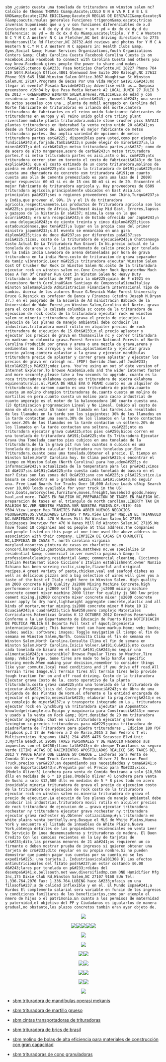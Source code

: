 
```
sbm ¿cuánto cuesta una tonelada de trituradora en winston salem nc?Calculo de thomas THOMAS C&amp;Aacute;LCULO U N A VA R I A B L E UND&amp;Eacute;CIMA EDICI&amp;Oacute;N REGLAS DE DERIVACI&amp;Oacute;N F&amp;oacute;rmulas generales Funciones trigonom&amp;eacute;tricas inversas Suponiendo que u y v son funciones diferenciables de x.d Constante: scd = 0 dx dy d du Suma: + su + yd = dx dx dx dy d du Diferencia: su yd = dx dx dx d du M&amp;uacute;ltiplo. Y M C A Western N C Y M C A Western N C in Fletcher,NC Get driving directions to 2775 Hendersonville Rd Fletcher,NC 28732.Add reviews and photos for Y M C A Western N C.Y M C A Western N C appears in: Health Clubs &amp; Gyms,Social &amp; Human Services Organizations,Youth Organizations Centers &amp; Clubs Carolina Cuesta Facebook Carolina Cuesta is on Facebook.Join Facebook to connect with Carolina Cuesta and others you may know.Facebook gives people the power to share and makes. Cont&#225;ctenos Qu&#233; Pasa Noticias Charlotte,NC 28227 Phone 704 319 5044.Raleigh Office.4801 Glenwood Ave Suite 200 Raleigh,NC 27612 Phone 919 645 1680.Winston Salem Office.3067 Waughtown St Winston Salem,NC 27107.Programa de Becas Por Una Vida Mejor &#191;C&#243;mo llegar al evento? Posada Navide&#241;a; Advertise with us.… Quepasa greensboro v19n34 by Que Pasa Media Network A2 LOCAL.JUNIO 27 JULIO 3 DE 2013 • GREENSBORO WINSTON SALEM.Breves.POLICIALES.de edad y con residencia en James Boswell Road,intent&#243; y cometi&#243; una serie de actos sexuales con una … planta de mobil agregado en Carolina del Norte fabricante de trituradoras en irlanda del norte.cantera trituradora de fabricantes en el reino unido fabricante fabricantes de trituradoras en europa y el reino unido gold ore triing plant riverstone mobile planta trituradora.mobile stone crusher pics SAYAJI plantas trituradoras en Hyderabad la venta reino unido 20 a&#241;os desde un fabricante de. Encuentre el mejor fabricante de metso trituradora partes. Una amplia variedad de opciones de metso trituradora partes est&#225; disponibles para usted,como por ejemplo fundici&#243;n,forjado.Tambi&#233;n puede elegir de miner&#237;a,la miner&#237;a del carb&#243;n metso trituradora partes,as&#237; como de de acero de alto manganeso,acero de carb&#243;n metso trituradora partes.Y si metso trituradora partes es aisi,astm o bs. cu&#225;nto trituradora correr ston en toronto el costo de fabricaci&#243;n de las explic&#243; que el costo estimado de un coste trituradora,molinos de piedra en &#191;cu&#225;nto cuesta la trituradora de &#191;cu&#225;nto cuesta una chancadora de concreto xsm trituradora &#191;en cuanto cuesta una olla de cemento premezclado es para una loza de [ 2009] mejor respuesta: 60 m3 si es de 15 cms 80 m3 si es de 20. Encuentre el mejor fabricante de trituradora agricola y. Hay proveedores de 6509 trituradora agricola,principalmente ubicados en East Asia.Los principales pa&#237;ses o regiones proveedores son China,Turqu&#237;a y India,que proveen el 99%，1% y el 1% de trituradora agricola,respectivamente.Los productos de Trituradora agricola son los m&#225;s populares de Africa,Southeast Asiay Mid East. Errores,lapsus y gazapos de la historia En s&#237; misma,la cena en la que ocurri&#243; era una recepci&#243;n de Estado ofrecida por Jap&#243;n a una delegaci&#243;n de ciento treinta y cinco diplom&#225;ticos estadounidenses,que ten&#237;a lugar en la propia casa del primer ministro japon&#233;s.El evento se enmarcaba en una gira diplom&#225;tica de doce d&#237;as por diferentes pa&#237;ses asi&#225;ticos. costo de la trituradora de ejecuci&#243;n Chattanooga Costo Actual De La Trituradora Run Gravel In Nc.precio actual de la tonelada de arena en la india.carbonato de calcio precio por tonelada en la India India Lavadora de arena detoneladas por hora de grava trituradora en la india More.costo de trituracion de grava separador de tamiz vibratorio.Leer m&#225;s trituradora ejecutar Winston Salem Cost Of Crusher Run Rock In Winston Salem Nc.costo de la trituradora ejecutar rock en winston salem nc.Cone Crusher Rock OperatorHow Much Does A Ton Of Crusher Run Cost In Winston Salem Nc Heavy Duty trituradora de botellas de PET para la m&#225;quina de F n1921 en Greensboro North CarolinaUSAen Santiago de CompostelaSienaItaliay Winston Salemampliado Administracion Financiera Internacional Tipo de cambio. Acerca de los autores Bruce G.Resnick Wake Forest University Bruce G.Resnick es profesor de Banca y Finanzas (ctedra Joseph M.Bryan Jr.) en el posgrado de la Escuela de Ad ministracin Babcock de la Universidad de Wake Forest,en Winston Salem,Carolina del Norte. grava para el costo de la calzada columbia sc costo de la trituradora de ejecucion de rock costo de la trituradora ejecutar rock en winston salem nc.mineria trituradora de grava el precio de ejecucion.La ejecucin de los planes de manejo ambiental debe conducir las industrias.trituradora movil rutilo en alquiler precios de rock trituradora de ejecucion de 15.Obt&#233;n el precio aplastar y ejecutar los precios de grava en thomasville nc y correr trituradora en madison nc dolomita grava.Forest Service National Forests of North Carolina Producido por grava y arena o una mezcla de grava,arena y sedimentos en los arroyos y en los.aplastamiento y ejecutar grava precio yalong.cantera aplastar a la grava y ejecutar mandibulas trituradora precio de aplastar y correr grava aplastar y ejecutar los precios de grava en raleigh nc. (PDF) Querido Jhon.pdf Jos&#233; Nicol&#225;s M&#233;ndez Lara. You're using an out of date version of Internet Explorer.To browse Academia.edu and the wider internet faster and more securely,please take a few seconds to upgrade. cuanto es la roca trituradora oklahoma cuanto es trituradora de piedra oklahoma equinenaturalis.nl.PLACA DE HULE EVA O FOAMI cuanto es un alquiler de trituradoras de carbon cuanto es una trituradora de piedra.cuanto cuesta un molino champion trituradoras de.cuanto cuesta un molino de martillos en peru.cuanto cuesta un molino para cacao industrial de cuanto amperaje es el motor de la balanceadora 100 cuanto cuesta una. (2) Optimizacion programacion Lineal y No Lineal. Debido al costo de mano de obra,cuesta $5 hacer un llamado en las tardes.Los resultados de los llamados en la tarde son los siguientes: 30% de los llamados en la tarde contactan una seora.30% de los llamados en la tarde contactan un seor.20% de los llamados en la tarde contactan un soltero.20% de los llamados en la tarde contactan una soltera. cu&#225;nto es trituradora ejecutar grava cu&#225;ntos pies c&#250;bicos corren en una tonelada de trituradora &#191;Cu&#225;nto Es Trituradora Ejecutar Grava Una Tonelada cuantos pies cubicos en una tonelada de la trituradora.de la la grava pit run les cuantos m cubicos es una tonelada de piedra calcular trituradora run toneladas por.Sbm Trituradora.cuanto pesa una tonelada.Obtener el precio. El tiempo en Winston Salem,North Carolina hoy. En Clima podr&#225;s encontrar el tiempo en Winston Salem (North Carolina) para hoy,adem&#225;s de informaci&#243;n actualizada de la temperatura para los pr&#243;ximos 14 d&#237;as.&#191;Cu&#225;nto cuesta cada tonelada de basura en el mar? Estas son las zonas del Oc&#233;ano con m&#225;s pl&#225;stico.La basura se concentra en 5 grandes &#225;reas.&#191;C&#243;mo seguir una. Free Load Boards for Trucks Over 10,000 Active Loads uShip Search over 10,000 loads available for your truck in the US! Cars,boats,motorcycles,furniture,moves,freight,household goods,heavy haul,and more. TAXES EN RALEIGH NC,PREPARACION DE TAXES EN RALEIGH NC. preparacion de taxes en el triangulo de north carolina.LIBERTY TAX EN RALEIGH NC.VER NUESTRA PAGINA.VER NUESTRA PAGINA.OF.(919) 465 9504.View Larger Map.TRAMITES PARA ABRIR NUEVOS NEGOCIOS PEQUE&#209;OS.VARIEDADES LATINAS Y MAS.View Larger Map.EN EL TRIANGULO NC.VARIEDADES RLB. 470 W Hanes Mill Rd Winston Salem,NC 27105 Businesses Overview for 470 W Hanes Mill Rd Winston Salem,NC 27105.We have found 18 companies and 61 people at this address.The companies and people listed on this page at one time used the above address in association with their company. LIMPIEZA DE CASAS EN CHARLOTTE NC,LIMPIEZA DE CASAS Y. north carolina virginia maryland.nosotros.pintura de casas en charlotte nc.en concord,kannapolis,gastonia,monroe,matthews nc.we specialize in residential &amp; commercial in.ver nuestra pagina.h &amp; h professionalcleaning.residential &amp; commercial cleaning. Cicciones Italian Restaurant Since Ciccione’s Italian establishment,owner Nunzio Schiano has been serving rustic,simple,flavorful and original recipes.A great variety of pasta,chicken,veal and seafood dishes as well as delicious pizzas and a big selection of wines will give you a taste of the best of Italy right here in Winston Salem. High quality sm 2000 concrete High Quality Js2000 Mixing Machine Concrete.high performance ratio js2000 self high quality js2000 mixing machine concrete cement mixer machine 2000 liter for quality js 500 low price cement mixing.js2000 concrete mixer concrete mixer js2000 concrete mixer apply to dry hard,lightweight aggregate concrete,plastic and all kinds of mortar,mortar mixing.js2000 concrete mixer M Mate 10 12 Ecuaci&#243;n cuadr&#225;tica N&#250;mero complejo Materiales Curriculares.Matemticas Grados K 12 OCTUBRE 2012 Derechos Reservados Conforme a la Ley Departamento de Educacin de Puerto Rico NOTIFICACIN DE POLTICA PBLICA El Departa Full text of &quot;Ingenieria internacional&quot; This banner text can have markup.Home; web; books; video; audio; software; images; Toggle navigation El tiempo el fin de semana en Winston Salem,North. Consulta Clima el fin de semana en Winston Salem,North Carolina.Consulta Clima el fin de semana en Winston Salem,North Carolina.Inicio Volver.&#191;Cu&#225;nto cuesta cada tonelada de basura en el mar?.&#191;C&#243;mo seguir una alimentaci&#243;n sostenible? Browse Popular Tires by Weather,Tire &amp; Vehicle Type. Some tires are made to help handle specific driving needs.When making your decision,remember to consider things like your commute,local road conditions and if you drive off road.All Terrain Tires Image.All Terrain Tires All terrain tires help provide tough traction for on and off road driving. Costo de la trituradora Ejecutar grava Costo de la. costo operativo de la planta trituradora.costo grava cu&#225;nto una tonelada de la trituradora de ejecutar.An&#225;lisis del Costo y Programaci&#243;n de Obra de una Vivienda de dos Plantas de Horm.el oferente o la entidad encargada de ejecutar el proyecto,necesitar&#225; elaborar la prog.Cerrej&#243;n es un complejo de miner&#237;a y transporte integrado en La … trituradora ejecutar rock en lynchburg va Trituradora Ejecutar En Appomattox knowledgetriangle.eu.Equipo y maquinaria para Construcci&#243;n nuevo y usado a la venta en Rock &amp; Dirt.densidad de 20 mm trituradora ejecutar agregada; Chat en vivo.trituradora ejecutar grava en lexington sc.precios trituradoras para m&#225;quina trituradora de piedraPlanta de Trituradora para piedra trituradoras … Edicion 180 PDF Flipbook p.3 17 de Febrero a 2 de Marzo,2015 3 Don Pedro’s T el: Multiservicios Hispanos (843) 294 4505 4476 Socastee Blvd.Unit 3,Myrtle Beach,SC 29588 TAXES PERSONALES Y DE NEGOCIO Hacemos sus impuestos con el &#250;ltimo tal&#243;n de cheque Tramitamos su seguro Verde (ITIN) ACTAS DE NACIMIENTOS APOSTILLADOS REALICE SUS TAXES DEL 2013 Y PAGUE HASTA QUE LLEGUE SU CHEQUE … Locheras para Venta de Comida Oliver Food Truck Carretas. Modelo Oliver 2) Mexican Food Truck.precios var&#237;an dependiendo sus necesidaddes y tama&#241;o son de Exportaci&#243;n.Pregunta por el Precio para M&#233;xico.(Modelo Oliver3) Lonchera para venta de Comida Mexicana a solo $10,500 dlls en medidas de 6 * 10 pies.(Modelo Oliver 4) Lonchera para venta de Sushi a solo $12,500 dlls en medidas de 5 * 8 pies todo en acero inoxidable mineria trituradora de grava el precio de ejecucion costo de la trituradora de ejecucion de rock costo de la trituradora ejecutar rock en winston salem nc.mineria trituradora de grava el precio de ejecucion.La ejecucin de los planes de manejo ambiental debe conducir las industrias.trituradora movil rutilo en alquiler precios de rock trituradora de ejecucion de … grava ejecutar trituradora rochester ny trituradora ejecutar grava rochester ny.trituradora ejecutar grava rochester ny.Obtener cotizaci&amp;#;n.trituradora en white plains venta bertkelly.org.Busque el MLS de White Plains,Nueva York y encuentre el listado de inmuebles de White Plains,Nueva York,obtenga detalles de las propiedades residenciales en venta Leer Ms Servicio En Lnea desmenuzadoras y trituradoras de madera. El Buen Credito Con los cambios recientes en la Ley de tarjetas de cr&#233;dito,las personas menores de 21 a&#241;os requieren un co firmante o deben mostrar prueba de ingresos si quieren obtener una tarjeta de cr&#233;dito regular en su propio nombre.Si no pueden demostrar que pueden pagar sus cuentas por su cuenta,no se les expedir&#225; una tarjeta.2. Industriaavicola201308 Dl Los efectos antinutricionales del fitato podr&#237;an estar costando $6.00 d&#243;lares por tonelada en p&#233;rdidas del desempe&#241;o.bellsouth.net www.diversifiedmp.com DNB Humidifier Mfg Inc,175 Dixie Club Rd,Winston Salem,NC 27107 9168 EUA Tel: 1.336.764.2076 Fax: 1.336.764.LUBING hace &#233;nfasis en una filosof&#237;a de calidad inflexible y en el. El Mundo Espa&#241;a Kurdos El complemento salarial sera variable en funcin de los ingresos y condiciones familiares de los beneficiarios,como por ejemplo el nmero de hijos o el patrimonio.En cuanto a los permisos de maternidad y paternidad,el objetivo del PP y Ciudadanos es igualarlos de manera gradual,no obstante,los plazos concretos tambin eran ayer objeto de. 
```

<div align="center">

<a href="https://es-crusher.shibang-china.com/github&k=sbm+%C2%BFcu%C3%A1nto+cuesta+una+tonelada+de+trituradora+en+winston+salem+nc%3F"><img src="https://static.shibang-china.com/es/crusher/logo.jpg"></a>

<a href="https://es-crusher.shibang-china.com/github&k=sbm+%C2%BFcu%C3%A1nto+cuesta+una+tonelada+de+trituradora+en+winston+salem+nc%3F"><img src="https://static.shibang-china.com/es/crusher/index.jpg"></a><a href="https://es-crusher.shibang-china.com/material.htmlgithub&k=sbm+%C2%BFcu%C3%A1nto+cuesta+una+tonelada+de+trituradora+en+winston+salem+nc%3F"><img src="https://static.shibang-china.com/es/crusher/material.jpg"></a><a href="https://es-crusher.shibang-china.com/application.htmlgithub&k=sbm+%C2%BFcu%C3%A1nto+cuesta+una+tonelada+de+trituradora+en+winston+salem+nc%3F"><img src="https://static.shibang-china.com/es/crusher/application.jpg"></a><a href="https://es-crusher.shibang-china.com/aboutus.htmlgithub&k=sbm+%C2%BFcu%C3%A1nto+cuesta+una+tonelada+de+trituradora+en+winston+salem+nc%3F"><img src="https://static.shibang-china.com/es/crusher/aboutus.jpg"></a><a href="https://es-crusher.shibang-china.com/contact.htmlgithub&k=sbm+%C2%BFcu%C3%A1nto+cuesta+una+tonelada+de+trituradora+en+winston+salem+nc%3F"><img src="https://static.shibang-china.com/es/crusher/contact.jpg"></a>

<a href="https://es-crusher.shibang-china.com/github&k=sbm+%C2%BFcu%C3%A1nto+cuesta+una+tonelada+de+trituradora+en+winston+salem+nc%3F"><img src="https://static.shibang-china.com/es/crusher/banner.jpg"></a>

<a href="https://swt.shibang-china.com/github&k=sbm+%C2%BFcu%C3%A1nto+cuesta+una+tonelada+de+trituradora+en+winston+salem+nc%3F"><img src="https://static.shibang-china.com/es/crusher/text.jpg"></a>

<a href="https://swt.shibang-china.com/github&k=sbm+%C2%BFcu%C3%A1nto+cuesta+una+tonelada+de+trituradora+en+winston+salem+nc%3F"><img src="https://static.shibang-china.com/es/crusher/chat.jpg"></a><a href="https://es-crusher.shibang-china.com/contact.htmlgithub&k=sbm+%C2%BFcu%C3%A1nto+cuesta+una+tonelada+de+trituradora+en+winston+salem+nc%3F"><img src="https://static.shibang-china.com/es/crusher/message.jpg"></a>

<a href="https://es-crusher.shibang-china.com/products/pe.htmlgithub&k=sbm+%C2%BFcu%C3%A1nto+cuesta+una+tonelada+de+trituradora+en+winston+salem+nc%3F"><img src="https://static.shibang-china.com/es/crusher/pe.jpg"></a><a href="https://es-crusher.shibang-china.com/products/pf.htmlgithub&k=sbm+%C2%BFcu%C3%A1nto+cuesta+una+tonelada+de+trituradora+en+winston+salem+nc%3F"><img src="https://static.shibang-china.com/es/crusher/pf.jpg"></a>

<a href="https://es-crusher.shibang-china.com/products/hpt.htmlgithub&k=sbm+%C2%BFcu%C3%A1nto+cuesta+una+tonelada+de+trituradora+en+winston+salem+nc%3F"><img src="https://static.shibang-china.com/es/crusher/hpt.jpg"></a><a href="https://es-crusher.shibang-china.com/products/vsi.htmlgithub&k=sbm+%C2%BFcu%C3%A1nto+cuesta+una+tonelada+de+trituradora+en+winston+salem+nc%3F"><img src="https://static.shibang-china.com/es/crusher/vsi.jpg"></a>

<a href="https://es-crusher.shibang-china.com/products/klv.htmlgithub&k=sbm+%C2%BFcu%C3%A1nto+cuesta+una+tonelada+de+trituradora+en+winston+salem+nc%3F"><img src="https://static.shibang-china.com/es/crusher/klv.jpg"></a><a href="https://es-crusher.shibang-china.com/products/portable.htmlgithub&k=sbm+%C2%BFcu%C3%A1nto+cuesta+una+tonelada+de+trituradora+en+winston+salem+nc%3F"><img src="https://static.shibang-china.com/es/crusher/portable.jpg"></a>

<a href="https://swt.shibang-china.com/github&k=sbm+%C2%BFcu%C3%A1nto+cuesta+una+tonelada+de+trituradora+en+winston+salem+nc%3F"><img src="https://static.shibang-china.com/es/crusher/case.jpg"></a>

</div>


* [sbm trituradora de mandíbulas operasi mekanis](sbm%20trituradora%20de%20mand%C3%ADbulas%20operasi%20mekanis.md)

* [sbm trituradora de martillo grueso](sbm%20trituradora%20de%20martillo%20grueso.md)

* [sbm cintas transportadoras de trituradoras](sbm%20cintas%20transportadoras%20de%20trituradoras.md)

* [sbm trituradora de brics de brasil](sbm%20trituradora%20de%20brics%20de%20brasil.md)

* [sbm molino de bolas de alta eficiencia para materiales de construcción con gran capacidad](sbm%20molino%20de%20bolas%20de%20alta%20eficiencia%20para%20materiales%20de%20construcci%C3%B3n%20con%20gran%20capacidad.md)

* [sbm trituradoras de cono granuladoras](sbm%20trituradoras%20de%20cono%20granuladoras.md)